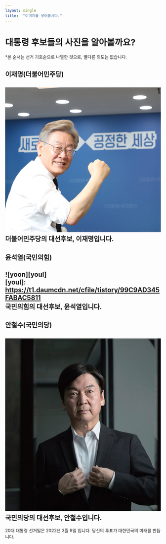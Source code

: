 ```yaml
---
layout: single
title:  "이미지를 넣어봅시다."
---
```


# 대통령 후보들의 사진을 알아볼까요?

*본 순서는 선거 기호순으로 나열한 것으로, 별다른 의도는 없습니다.

## 이재명(더불어민주당)<br> 
![leejaemyung](/assets/images/jaemyung_lee.jpg)
<br>더불어민주당의 대선후보, 이재명입니다.<br>
---

## 윤석열(국민의힘)<br>
![yoon][youl]<br>
[youl]: https://t1.daumcdn.net/cfile/tistory/99C9AD345FABAC5811
<br>국민의힘의 대선후보, 윤석열입니다.<br>
---

## 안철수(국민의당)<br>
[![cheolsoo](/assets/images/cheolsoo_ahn.jpg "안철수 후보의 홈페이지입니다.")](https://ahncheolsoo.kr/)
<br>국민의당의 대선후보, 안철수입니다.<br>
---



20대 대통령 선거일은 2022년 3월 9일 입니다. 당신의 투표가 대한민국의 미래를 만듭니다.
